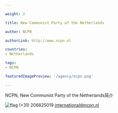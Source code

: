 ```yaml
---

weight: 2

title: New Communist Party of the Netherlands

author: NCPN

authorLink: http://www.ncpn.nl 

countries: 
- Netherlands

tags: 
- NCPN

featuredImagePreview: '/agency/ncpn.png'

---
```


NCPN, New Communist Party of the Netherlands简介 

<!--more-->

![flag](/agency/ncpn.png)	(+31) 206825019 international@ncpn.nl